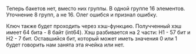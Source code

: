 Теперь бакетов нет, вместо них группы. В одной группе 16 элементов. Уточнение 8 групп, а не 16. Олег ошибся и признал ошибку.

Ключ также будет проходить через хэш-функцию. Получченный хэш имеет 64 бита - 8 байт (int64).
Хэш разбивается на 2 части: H1 - 57 бит и H2 - 7 бит. Оставшийся бит, который может иметь значения 0 или 1 будет говорить нам занята эта ячейка или нет.